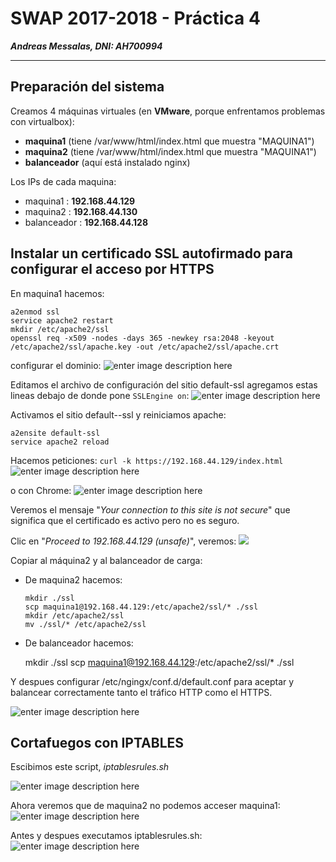 

  
# SWAP 2017-2018 -  Práctica 4
***Andreas Messalas, DNI: AH700994***

----------

## Preparación del sistema


Creamos 4 máquinas virtuales (en **VMware**, porque enfrentamos problemas con virtualbox):  
* **maquina1** (tiene /var/www/html/index.html que muestra "MAQUINA1")
* **maquina2** (tiene /var/www/html/index.html que muestra "MAQUINA1")
* **balanceador** (aquí está instalado nginx)

Los IPs de cada maquina:
* maquina1   : **192.168.44.129**
* maquina2   : **192.168.44.130**
* balanceador : **192.168.44.128**  

## **Instalar un certificado SSL autofirmado para configurar el acceso por HTTPS**

En maquina1 hacemos:

    a2enmod ssl  
    service apache2 restart  
    mkdir /etc/apache2/ssl  
    openssl req -x509 -nodes -days 365 -newkey rsa:2048 -keyout  
    /etc/apache2/ssl/apache.key -out /etc/apache2/ssl/apache.crt
configurar el dominio:
![enter image description here](https://github.com/andreasmess/swap1718/blob/master/practica4/2.JPG?raw=true)



Editamos el archivo de configuración del sitio default-ssl  agregamos estas lineas debajo de donde pone `SSLEngine on`:
![enter image description here](https://github.com/andreasmess/swap1718/blob/master/practica4/3.JPG?raw=true)

Activamos el sitio default--ssl y reiniciamos apache:  

    a2ensite default-ssl  
    service apache2 reload
Hacemos peticiones: `curl -k https://192.168.44.129/index.html` 
![enter image description here](https://github.com/andreasmess/swap1718/blob/master/practica4/4.JPG?raw=true)

o con Chrome:
![enter image description here](https://github.com/andreasmess/swap1718/blob/master/practica4/1.JPG?raw=19true)

 Veremos el mensaje "*Your connection to this site is not secure*" que significa que el certificado es activo pero no es seguro.

Clic en "*Proceed to 192.168.44.129 (unsafe)*", veremos:
![
](https://github.com/andreasmess/swap1718/blob/master/practica4/5.JPG?raw=true)

Copiar al máquina2  y al balanceador de carga:
- De maquina2 hacemos:

  

      mkdir ./ssl
      scp maquina1@192.168.44.129:/etc/apache2/ssl/* ./ssl
      mkdir /etc/apache2/ssl
      mv ./ssl/* /etc/apache2/ssl
- De balanceador hacemos: 

    mkdir ./ssl 
    scp maquina1@192.168.44.129:/etc/apache2/ssl/* ./ssl

 
 Y despues configurar /etc/ngingx/conf.d/default.conf para aceptar y balancear correctamente tanto el tráfico HTTP como el HTTPS.
 
 ![enter image description here](https://github.com/andreasmess/swap1718/blob/master/practica4/6.JPG?raw=true)
 

## Cortafuegos con IPTABLES

Escibimos este script, *iptablesrules.sh*

   
   ![enter image description here](https://raw.githubusercontent.com/andreasmess/swap1718/master/practica4/8.JPG)

Ahora veremos que de maquina2 no podemos acceser maquina1:
![enter image description here](https://raw.githubusercontent.com/andreasmess/swap1718/master/practica4/9.JPG)

Antes y despues executamos iptablesrules.sh:
![enter image description here](https://raw.githubusercontent.com/andreasmess/swap1718/master/practica4/7.JPG)



